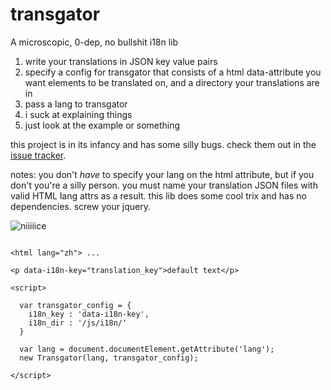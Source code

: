 # transgator
A microscopic, 0-dep, no bullshit i18n lib

1. write your translations in JSON key value pairs
2. specify a config for transgator that consists of a html data-attribute you want elements to be translated on, and a directory your translations are in
3. pass a lang to transgator
4. i suck at explaining things
5. just look at the example or something

this project is in its infancy and has some silly bugs. check them out in the [issue tracker](https://github.com/doot0/transgator/issues).

notes: you don't *have* to specify your lang on the html attribute, but if you don't you're a silly person.
you must name your translation JSON files with valid HTML lang attrs as a result. 
this lib does some cool trix and has no dependencies. screw your jquery.

![niiiiice](http://i.imgur.com/7fpJP9o.gif)

```

<html lang="zh"> ...

<p data-i18n-key="translation_key">default text</p>

<script>

  var transgator_config = {
    i18n_key : 'data-i18n-key',
    i18n_dir : '/js/i18n/'
  }

  var lang = document.documentElement.getAttribute('lang');
  new Transgator(lang, transgator_config);
	
</script>
```
